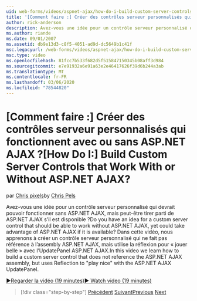 ```yaml
---
uid: web-forms/videos/aspnet-ajax/how-do-i-build-custom-server-controls-that-work-with-or-without-aspnet-ajax
title: '[Comment faire :] Créer des contrôles serveur personnalisés qui fonctionnent avec ou sans ASP.NET AJAX ? | Microsoft Docs'
author: rick-anderson
description: Avez-vous une idée pour un contrôle serveur personnalisé qui devrait pouvoir fonctionner sans ASP.NET AJAX, tout en pouvant tirer parti de ASP.NET AJAX, le cas échéant...
ms.author: riande
ms.date: 09/01/2007
ms.assetid: db9e13d3-c8f5-4051-ad9d-dc5649b1c41f
msc.legacyurl: /web-forms/videos/aspnet-ajax/how-do-i-build-custom-server-controls-that-work-with-or-without-aspnet-ajax
msc.type: video
ms.openlocfilehash: 81fcc7b533f682d5f515847150345b08aff3d984
ms.sourcegitcommit: e7e91932a6e91a63e2e46417626f39d6b244a3ab
ms.translationtype: MT
ms.contentlocale: fr-FR
ms.lasthandoff: 03/06/2020
ms.locfileid: "78544820"
---
```

# <a name="how-do-i-build-custom-server-controls-that-work-with-or-without-aspnet-ajax"></a><span data-ttu-id="e546d-104">[Comment faire :] Créer des contrôles serveur personnalisés qui fonctionnent avec ou sans ASP.NET AJAX ?</span><span class="sxs-lookup"><span data-stu-id="e546d-104">[How Do I:] Build Custom Server Controls that Work With or Without ASP.NET AJAX?</span></span>

<span data-ttu-id="e546d-105">par [Chris pixels](https://twitter.com/chrispels)</span><span class="sxs-lookup"><span data-stu-id="e546d-105">by [Chris Pels](https://twitter.com/chrispels)</span></span>

<span data-ttu-id="e546d-106">Avez-vous une idée pour un contrôle serveur personnalisé qui devrait pouvoir fonctionner sans ASP.NET AJAX, mais peut-être tirer parti de ASP.NET AJAX s’il est disponible ?</span><span class="sxs-lookup"><span data-stu-id="e546d-106">Do you have an idea for a custom server control that should be able to work without ASP.NET AJAX, yet could take advantage of ASP.NET AJAX if it is available?</span></span> <span data-ttu-id="e546d-107">Dans cette vidéo, nous apprenons à créer un contrôle serveur personnalisé qui ne fait pas référence à l’assembly ASP.NET AJAX, mais utilise la réflexion pour « jouer belle » avec l’UpdatePanel ASP.NET AJAX.</span><span class="sxs-lookup"><span data-stu-id="e546d-107">In this video we learn how to build a custom server control that does not reference the ASP.NET AJAX assembly, but uses Reflection to "play nice" with the ASP.NET AJAX UpdatePanel.</span></span>

[<span data-ttu-id="e546d-108">&#9654;Regarder la vidéo (19 minutes)</span><span class="sxs-lookup"><span data-stu-id="e546d-108">&#9654; Watch video (19 minutes)</span></span>](https://channel9.msdn.com/Blogs/ASP-NET-Site-Videos/how-do-i-build-custom-server-controls-that-work-with-or-without-aspnet-ajax)

> [!div class="step-by-step"]
> <span data-ttu-id="e546d-109">[Précédent](how-do-i-create-an-aspnet-ajax-extender-from-scratch.md)
> [Suivant](how-do-i-associate-ajax-client-behavior-with-an-aspnet-server-control.md)</span><span class="sxs-lookup"><span data-stu-id="e546d-109">[Previous](how-do-i-create-an-aspnet-ajax-extender-from-scratch.md)
[Next](how-do-i-associate-ajax-client-behavior-with-an-aspnet-server-control.md)</span></span>

